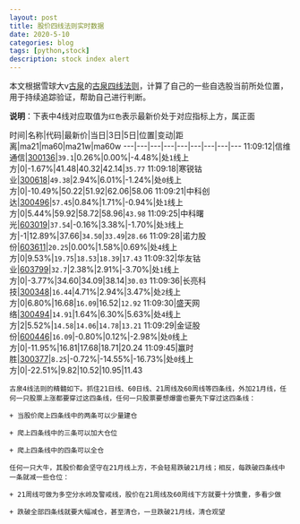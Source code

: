 ```yaml
---
layout: post
title: 股价四线法则实时数据
date: 2020-5-10
categories: blog
tags: [python,stock]
description: stock index alert
---
```



本文根据雪球大v[古泉](https://xueqiu.com/u/7148646888)的[古泉四线法则](https://xueqiu.com/7148646888/130498192)，计算了自己的一些自选股当前所处位置，用于持续追踪验证，帮助自己进行判断。

**说明**：下表中4线对应取值为`红色`表示最新价处于对应指标上方，属正面

时间|名称|代码|最新价|当日|3日|5日|位置|变动|距离|ma21|ma60|ma21w|ma60w
---|---|---|---|---|---|---|---|---
11:09:12|信维通信|[300136](https://xueqiu.com/S/SZ300136)|`39.1`|0.26%|0.00%|-4.48%|处`1`线上方|0|-1.67%|41.48|40.32|42.14|`35.77`
11:09:18|寒锐钴业|[300618](https://xueqiu.com/S/SZ300618)|`49.38`|2.94%|6.01%|-1.24%|处`0`线上方|0|-10.49%|50.22|51.92|62.06|58.06
11:09:21|中科创达|[300496](https://xueqiu.com/S/SZ300496)|`57.45`|0.84%|1.71%|-0.94%|处`1`线上方|0|5.44%|59.92|58.72|58.96|`43.98`
11:09:25|中科曙光|[603019](https://xueqiu.com/S/SH603019)|`37.54`|-0.16%|3.38%|-1.70%|处`3`线上方|-1|12.89%|37.66|`34.50`|`33.49`|`28.66`
11:09:28|诺力股份|[603611](https://xueqiu.com/S/SH603611)|`20.25`|0.00%|1.58%|0.69%|处`4`线上方|0|9.53%|`19.75`|`18.53`|`18.39`|`17.43`
11:09:32|华友钴业|[603799](https://xueqiu.com/S/SH603799)|`32.7`|2.38%|2.91%|-3.70%|处`1`线上方|0|-3.77%|34.60|34.09|38.14|`30.03`
11:09:36|长亮科技|[300348](https://xueqiu.com/S/SZ300348)|`16.44`|4.71%|2.94%|3.47%|处`2`线上方|0|6.80%|16.68|`16.09`|16.52|`12.92`
11:09:30|盛天网络|[300494](https://xueqiu.com/S/SZ300494)|`14.91`|1.64%|6.30%|5.63%|处`4`线上方|2|5.52%|`14.58`|`14.06`|`14.78`|`13.21`
11:09:29|金证股份|[600446](https://xueqiu.com/S/SH600446)|`16.09`|-0.80%|0.12%|-2.98%|处`0`线上方|0|-11.95%|16.81|17.68|18.71|20.24
11:09:45|赢时胜|[300377](https://xueqiu.com/S/SZ300377)|`8.25`|-0.72%|-14.55%|-16.73%|处`0`线上方|0|-22.51%|9.82|10.52|10.95|11.43

```
古泉4线法则的精髓如下。抓住21日线、60日线、21周线及60周线等四条线，外加21月线，任何一只股票上涨都要穿过这四条线，任何一只股票要想爆雷也要先下穿过这四条线：

+ 当股价爬上四条线中的两条可以少量建仓

+ 爬上四条线中的三条可以加大仓位

+ 爬上四条线中的四条可以全仓

任何一只大牛，其股价都会坚守在21月线上方，不会轻易跌破21月线；相反，每跌破四条线中一条就减一些仓位：

+ 21周线可做为多空分水岭及警戒线，股价在21周线及60周线下方就要十分慎重，多看少做

+ 跌破全部四条线就要大幅减仓，甚至清仓，一旦跌破21月线，清仓观望
```